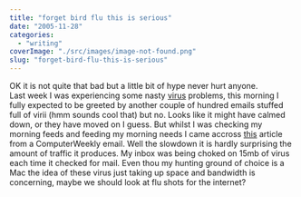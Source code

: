 ```yaml
---
title: "forget bird flu this is serious"
date: "2005-11-28"
categories: 
  - "writing"
coverImage: "./src/images/image-not-found.png"
slug: "forget-bird-flu-this-is-serious"
---
```


OK it is not quite that bad but a little bit of hype never hurt anyone.  
Last week I was experiencing some nasty [virus](http://www.shibbyonline.co.uk/2005/11/23/virus-warnings/) problems, this morning I fully expected to be greeted by another couple of hundred emails stuffed full of virii (hmm sounds cool that) but no. Looks like it might have calmed down, or they have moved on I guess. But whilst I was checking my morning feeds and feeding my morning needs I came accross [this](http://www.computerweekly.com/Articles/Article.aspx?liArticleID=213150&liFlavourID=1&ebref=3178) article from a ComputerWeekly email. Well the slowdown it is hardly surprising the amount of traffic it produces. My inbox was being choked on 15mb of virus each time it checked for mail. Even thou my hunting ground of choice is a Mac the idea of these virus just taking up space and bandwidth is concerning, maybe we should look at flu shots for the internet?
